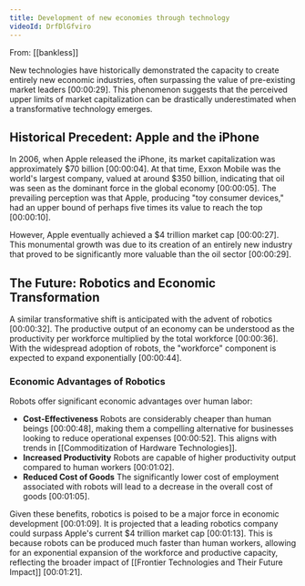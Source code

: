 ```yaml
---
title: Development of new economies through technology
videoId: DrfDlGfviro
---
```


From: [[bankless]] <br/> 

New technologies have historically demonstrated the capacity to create entirely new economic industries, often surpassing the value of pre-existing market leaders <a class="yt-timestamp" data-t="00:00:29">[00:00:29]</a>. This phenomenon suggests that the perceived upper limits of market capitalization can be drastically underestimated when a transformative technology emerges.

## Historical Precedent: Apple and the iPhone

In 2006, when Apple released the iPhone, its market capitalization was approximately $70 billion <a class="yt-timestamp" data-t="00:00:04">[00:00:04]</a>. At that time, Exxon Mobile was the world's largest company, valued at around $350 billion, indicating that oil was seen as the dominant force in the global economy <a class="yt-timestamp" data-t="00:00:05">[00:00:05]</a>. The prevailing perception was that Apple, producing "toy consumer devices," had an upper bound of perhaps five times its value to reach the top <a class="yt-timestamp" data-t="00:00:10">[00:00:10]</a>.

However, Apple eventually achieved a $4 trillion market cap <a class="yt-timestamp" data-t="00:00:27">[00:00:27]</a>. This monumental growth was due to its creation of an entirely new industry that proved to be significantly more valuable than the oil sector <a class="yt-timestamp" data-t="00:00:29">[00:00:29]</a>.

## The Future: Robotics and Economic Transformation

A similar transformative shift is anticipated with the advent of robotics <a class="yt-timestamp" data-t="00:00:32">[00:00:32]</a>. The productive output of an economy can be understood as the productivity per workforce multiplied by the total workforce <a class="yt-timestamp" data-t="00:00:36">[00:00:36]</a>. With the widespread adoption of robots, the "workforce" component is expected to expand exponentially <a class="yt-timestamp" data-t="00:00:44">[00:00:44]</a>.

### Economic Advantages of Robotics

Robots offer significant economic advantages over human labor:
*   **Cost-Effectiveness** Robots are considerably cheaper than human beings <a class="yt-timestamp" data-t="00:00:48">[00:00:48]</a>, making them a compelling alternative for businesses looking to reduce operational expenses <a class="yt-timestamp" data-t="00:00:52">[00:00:52]</a>. This aligns with trends in [[Commoditization of Hardware Technologies]].
*   **Increased Productivity** Robots are capable of higher productivity output compared to human workers <a class="yt-timestamp" data-t="00:01:02">[00:01:02]</a>.
*   **Reduced Cost of Goods** The significantly lower cost of employment associated with robots will lead to a decrease in the overall cost of goods <a class="yt-timestamp" data-t="00:01:05">[00:01:05]</a>.

Given these benefits, robotics is poised to be a major force in economic development <a class="yt-timestamp" data-t="00:01:09">[00:01:09]</a>. It is projected that a leading robotics company could surpass Apple's current $4 trillion market cap <a class="yt-timestamp" data-t="00:01:13">[00:01:13]</a>. This is because robots can be produced much faster than human workers, allowing for an exponential expansion of the workforce and productive capacity, reflecting the broader impact of [[Frontier Technologies and Their Future Impact]] <a class="yt-timestamp" data-t="00:01:21">[00:01:21]</a>.